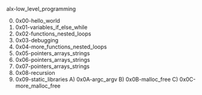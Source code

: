 alx-low_level_programming

0) 0x00-hello_world
1) 0x01-variables_if_else_while
2) 0x02-functions_nested_loops
3) 0x03-debugging
4) 0x04-more_functions_nested_loops
5) 0x05-pointers_arrays_strings 
6) 0x06-pointers_arrays_strings
7) 0x07-pointers_arrays_strings
8) 0x08-recursion
9) 0x09-static_libraries
A) 0x0A-argc_argv
B) 0x0B-malloc_free
C) 0x0C-more_malloc_free
